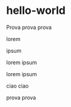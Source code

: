 # hello-world
Prova prova prova

lorem

ipsum

lorem ipsum

lorem
ipsum







ciao ciao

prova
prova
